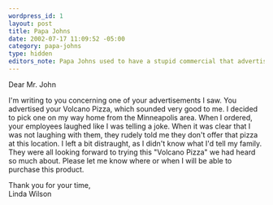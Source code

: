 ```yaml
--- 
wordpress_id: 1
layout: post
title: Papa Johns
date: 2002-07-17 11:09:52 -05:00
category: papa-johns
type: hidden
editors_note: Papa Johns used to have a stupid commercial that advertised competitors having gimmicky pizzas. One of those pizzas was a volcano pizza.
---
```

Dear Mr. John

I'm writing to you concerning one of your advertisements I saw. You advertised your Volcano Pizza, which sounded very good to me. I decided to pick one on my way home from the Minneapolis area. When I ordered, your employees laughed like I was telling a joke. When it was clear that I was not laughing with them, they rudely told me they don't offer that pizza at this location. I left a bit distraught, as I didn't know what I'd tell my family. They were all looking forward to trying this "Volcano Pizza" we had heard so much about. Please let me know where or when I will be able to purchase this product.

Thank you for your time,  
Linda Wilson
